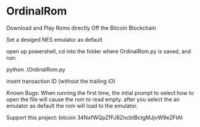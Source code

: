 # OrdinalRom
Download and Play Roms directly Off the Bitcoin Blockchain


Set a desiged NES emulator as default

open up powershell, cd into the folder where OrdinalRom.py is saved, and run: 
  
  python .\OrdinalRom.py
  
  insert transaction ID (without the trailing iO)

  
Known Bugs:
  When running the first time, the intial prompt to select how to open the file will cause the rom to read empty. after you select the an emulator as default the rom will load to the emulator.
  
Support this project:
bitcoin  34NxfWQpZfFJ8ZncbtBctgMJjvW9e2FtAt
